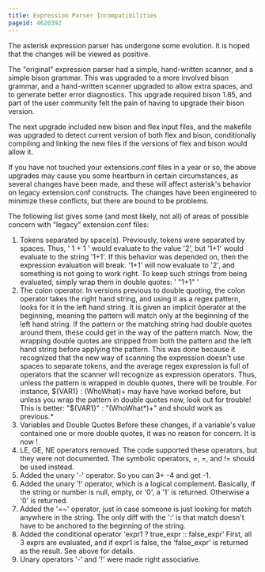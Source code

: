 ```yaml
---
title: Expression Parser Incompatibilities
pageid: 4620392
---
```


The asterisk expression parser has undergone some evolution. It is hoped that the changes will be viewed as positive. 


The "original" expression parser had a simple, hand-written scanner, and a simple bison grammar. This was upgraded to a more involved bison grammar, and a hand-written scanner upgraded to allow extra spaces, and to generate better error diagnostics. This upgrade required bison 1.85, and part of the user community felt the pain of having to upgrade their bison version. 


The next upgrade included new bison and flex input files, and the makefile was upgraded to detect current version of both flex and bison, conditionally compiling and linking the new files if the versions of flex and bison would allow it. 


If you have not touched your extensions.conf files in a year or so, the above upgrades may cause you some heartburn in certain circumstances, as several changes have been made, and these will affect asterisk's behavior on legacy extension.conf constructs. The changes have been engineered to minimize these conflicts, but there are bound to be problems. 


The following list gives some (and most likely, not all) of areas of possible concern with "legacy" extension.conf files:


1. Tokens separated by space(s). Previously, tokens were separated by spaces. Thus, ' 1 + 1 ' would evaluate to the value '2', but '1+1' would evaluate to the string '1+1'. If this behavior was depended on, then the expression evaluation will break. '1+1' will now evaluate to '2', and something is not going to work right. To keep such strings from being evaluated, simply wrap them in double quotes: ' "1+1" '
2. The colon operator. In versions previous to double quoting, the colon operator takes the right hand string, and using it as a regex pattern, looks for it in the left hand string. It is given an implicit ôperator at the beginning, meaning the pattern will match only at the beginning of the left hand string. If the pattern or the matching string had double quotes around them, these could get in the way of the pattern match. Now, the wrapping double quotes are stripped from both the pattern and the left hand string before applying the pattern. This was done because it recognized that the new way of scanning the expression doesn't use spaces to separate tokens, and the average regex expression is full of operators that the scanner will recognize as expression operators. Thus, unless the pattern is wrapped in double quotes, there will be trouble. For instance, ${VAR1} : (WhoWhat)+ may have have worked before, but unless you wrap the pattern in double quotes now, look out for trouble! This is better: "${VAR1}" : "(WhoWhat\*)+" and should work as previous.\*
3. Variables and Double Quotes Before these changes, if a variable's value contained one or more double quotes, it was no reason for concern. It is now !
4. LE, GE, NE operators removed. The code supported these operators, but they were not documented. The symbolic operators, =, =, and != should be used instead.
5. Added the unary '-' operator. So you can 3+ -4 and get -1.
6. Added the unary '!' operator, which is a logical complement. Basically, if the string or number is null, empty, or '0', a '1' is returned. Otherwise a '0' is returned.
7. Added the '=~' operator, just in case someone is just looking for match anywhere in the string. The only diff with the ':' is that match doesn't have to be anchored to the beginning of the string.
8. Added the conditional operator 'expr1 ? true_expr :: false_expr' First, all 3 exprs are evaluated, and if expr1 is false, the 'false_expr' is returned as the result. See above for details.
9. Unary operators '-' and '!' were made right associative.


